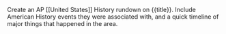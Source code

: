 Create an AP [[United States]] History rundown on {{title}}. Include American History events they were associated with, and a quick timeline of major things that happened in the area.
